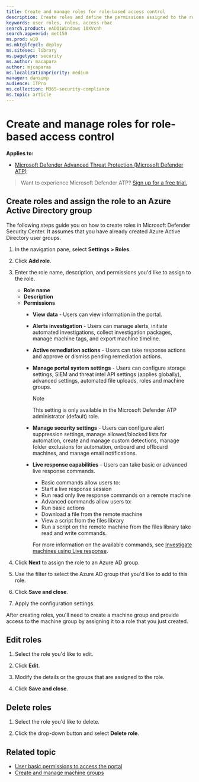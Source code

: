 ```yaml
---
title: Create and manage roles for role-based access control
description: Create roles and define the permissions assigned to the role as part of the role-based access control implementation 
keywords: user roles, roles, access rbac
search.product: eADQiWindows 10XVcnh
search.appverid: met150
ms.prod: w10
ms.mktglfcycl: deploy
ms.sitesec: library
ms.pagetype: security
ms.author: macapara
author: mjcaparas
ms.localizationpriority: medium
manager: dansimp
audience: ITPro
ms.collection: M365-security-compliance 
ms.topic: article
---
```


# Create and manage roles for role-based access control
**Applies to:**

- [Microsoft Defender Advanced Threat Protection (Microsoft Defender ATP)](https://go.microsoft.com/fwlink/p/?linkid=2069559)


>Want to experience Microsoft Defender ATP? [Sign up for a free trial.](https://www.microsoft.com/en-us/WindowsForBusiness/windows-atp?ocid=docs-wdatp-roles-abovefoldlink)

## Create roles and assign the role to an Azure Active Directory group
The following steps guide you on how to create roles in Microsoft Defender Security Center. It assumes that you have already created Azure Active Directory user groups.

1.	In the navigation pane, select **Settings > Roles**.

2.	Click **Add role**. 

3.	Enter the role name, description, and permissions you'd like to assign to the role.

	 - **Role name**
	 - **Description**
	 - **Permissions**
		  - **View data** - Users can view information in the portal.
		  - **Alerts investigation** - Users can manage alerts, initiate automated investigations, collect investigation packages, manage machine tags, and export machine timeline.
		  - **Active remediation actions** - Users can take response actions and approve or dismiss pending remediation actions.
          - **Manage portal system settings** - Users can configure storage settings, SIEM and threat intel API settings (applies globally), advanced settings, automated file uploads, roles and machine groups.
            
            >[!NOTE]
            >This setting is only available in the Microsoft Defender ATP administrator (default) role. 

		  - **Manage security settings** - Users can configure alert suppression settings, manage allowed/blocked lists for automation, create and manage custom detections, manage folder exclusions for automation, onboard and offboard machines, and manage email notifications.

		  - **Live response capabilities** - Users can take basic or advanced live response commands. <br>
			- Basic commands allow users to:
			- Start a live response session
			- Run read only live response commands on a remote machine 
			- Advanced commands allow users to:
			- Run basic actions
			- Download a file from the remote machine
			- View a script from the files library
			- Run a script on the remote machine from the files library take read and write commands. 
			
			For more information on the available commands, see [Investigate machines using Live response](live-response.md).
		  
4.	Click **Next** to assign the role to an Azure AD group.

5.	Use the filter to select the Azure AD group that you'd like to add to this role.

6.	Click **Save and close**.

7.	Apply the configuration settings.


After creating roles, you'll need to create a machine group and provide access to the machine group by assigning it to a role that you just created. 


## Edit roles

1.	Select the role you'd like to edit.

2.	Click **Edit**.

3.	Modify the details or the groups that are assigned to the role. 

4.	Click **Save and close**.

## Delete roles

1.	Select the role you'd like to delete.

2.	Click the drop-down button and select **Delete role**.


## Related topic
- [User basic permissions to access the portal](basic-permissions.md)
- [Create and manage machine groups](machine-groups.md)
